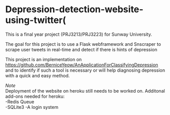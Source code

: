 # Depression-detection-website-using-twitter(
This is a final year project (PRJ3213/PRJ3223) for Sunway University.

The goal for this project is to use a Flask webframework and Snscraper to scrape user tweets in real-time and detect if there is hints of depression

This project is an implementation on https://github.com/BerniceYeow/AnApplicationForClassifyingDepression and to identify if such a tool is necessary or will help diagnosing depression with a quick and easy method. 

*Note*<br>
Deployment of the website on heroku still needs to be worked on.
Additonal add-ons needed for heroku:<br>
-Redis Queue<br>
-SQLite3
-A login system
